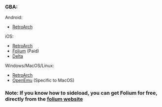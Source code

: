 ### GBA:

Android:
- [RetroArch](https://www.retroarch.com/?page=platforms)

iOS:
- [RetroArch](https://apps.apple.com/ca/app/retroarch/id6499539433)
- [Folium](https://apps.apple.com/ca/app/folium/id6498623389) (Paid)
- [Delta](https://apps.apple.com/ca/app/delta-game-emulator/id1048524688)

Windows/MacOS/Linux:
- [RetroArch](https://www.retroarch.com/?page=platforms)
- [OpenEmu](https://openemu.org) (Specific to MacOS)
  
### Note: If you know how to sideload, you can get Folium for free, directly from the [folium website](https://folium.emuplace.app)
